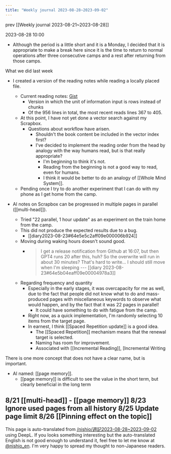 ```yaml
---
title: "Weekly journal 2023-08-28~2023-09-02"
---
```


prev  [[Weekly journal 2023-08-21~2023-08-28]]

2023-08-28 10:00
- Although the period is a little short and it is a Monday, I decided that it is appropriate to make a break here since it is the time to return to normal operations after three consecutive camps and a rest after returning from those camps.

What we did last week

- I created a version of the reading notes while reading a locally placed file.
    - Current reading notes: [Gist](https://gist.github.com/nishio/23750d2efaf6ef8601d6a8735ecb279c)
        - Version in which the unit of information input is rows instead of chunks
        - Of the 956 lines in total, the most recent reads lines 367 to 405.
    - At this point, I have not yet done a vector search against my Scrapbox.
        - Questions about workflow have arisen.
            - Shouldn't the book content be included in the vector index first?
            - I've decided to implement the reading order from the head by analogy with the way humans read, but is that really appropriate?
                - I'm beginning to think it's not.
                - Reading from the beginning is not a good way to read, even for humans.
                - I think it would be better to do an analogy of [[Whole Mind System]].
    - Pending once I try to do another experiment that I can do with my phone as I get home from the camp.

- AI notes on Scrapbox can be progressed in multiple pages in parallel ([[multi-head]]).
    - Tried "22 parallel, 1 hour update" as an experiment on the train home from the camp.
    - This did not produce the expected results due to a bug.
        - [[diary2023-08-23#64e5e5c2aff09e000006b924]]
    - Moving during waking hours doesn't sound good.
        - > I get a release notification from Github at 16:07, but then GPT4 runs 20 after this, huh? So the overwrite will run in about 30 minutes? That's hard to write... I should still move when I'm sleeping --- [[diary 2023-08-23#64e5b04eaff09e00004978a3]]
    - Regarding frequency and quantity
        - Especially in the early stages, it was overcapacity for me as well, due to the fact that people did not know what to do and mass-produced pages with miscellaneous keywords to observe what would happen, and by the fact that it was 22 pages in parallel!
            - It could have something to do with fatigue from the camp.
        - Right now, as a quick implementation, I'm randomly selecting 10 items from the target page.
        - In earnest, I think [[Spaced Repetition update]] is a good idea.
            - The [[Spaced Repetition]] mechanism means that the renewal target is selected.
            - Naming has room for improvement.
            - Associated with [[Incremental Reading]], [Incremental Writing

There is one more concept that does not have a clear name, but is important.
- AI named: [[page memory]].
    - [[page memory]] is difficult to see the value in the short term, but clearly beneficial in the long term




8/21  [[multi-head]]
    - [[page memory]]
8/23 Ignore used pages from all history
8/25 Update page limit
8/26  [[Pinning effect on the topic]]
---
This page is auto-translated from [/nishio/週記2023-08-28~2023-09-02](https://scrapbox.io/nishio/週記2023-08-28~2023-09-02) using DeepL. If you looks something interesting but the auto-translated English is not good enough to understand it, feel free to let me know at [@nishio_en](https://twitter.com/nishio_en). I'm very happy to spread my thought to non-Japanese readers.